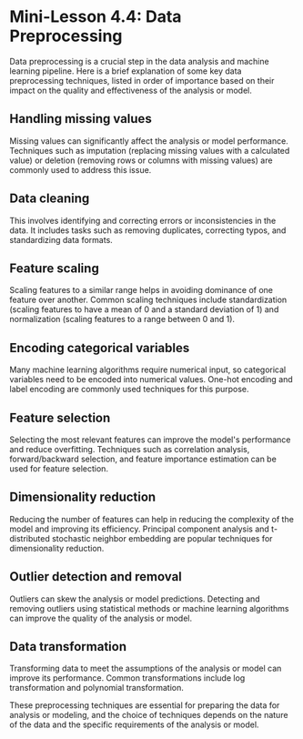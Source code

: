 # Mini-Lesson 4.4: Data Preprocessing

Data preprocessing is a crucial step in the data analysis and machine learning pipeline. Here is a brief explanation of some key data preprocessing techniques, listed in order of importance based on their impact on the quality and effectiveness of the analysis or model.

## Handling missing values
Missing values can significantly affect the analysis or model performance. Techniques such as imputation (replacing missing values with a calculated value) or deletion (removing rows or columns with missing values) are commonly used to address this issue.

## Data cleaning
This involves identifying and correcting errors or inconsistencies in the data. It includes tasks such as removing duplicates, correcting typos, and standardizing data formats.

## Feature scaling
Scaling features to a similar range helps in avoiding dominance of one feature over another. Common scaling techniques include standardization (scaling features to have a mean of 0 and a standard deviation of 1) and normalization (scaling features to a range between 0 and 1).

## Encoding categorical variables
Many machine learning algorithms require numerical input, so categorical variables need to be encoded into numerical values. One-hot encoding and label encoding are commonly used techniques for this purpose.

## Feature selection
Selecting the most relevant features can improve the model's performance and reduce overfitting. Techniques such as correlation analysis, forward/backward selection, and feature importance estimation can be used for feature selection.

## Dimensionality reduction
Reducing the number of features can help in reducing the complexity of the model and improving its efficiency. Principal component analysis and t-distributed stochastic neighbor embedding are popular techniques for dimensionality reduction.

## Outlier detection and removal
Outliers can skew the analysis or model predictions. Detecting and removing outliers using statistical methods or machine learning algorithms can improve the quality of the analysis or model.

## Data transformation
Transforming data to meet the assumptions of the analysis or model can improve its performance. Common transformations include log transformation and polynomial transformation.

These preprocessing techniques are essential for preparing the data for analysis or modeling, and the choice of techniques depends on the nature of the data and the specific requirements of the analysis or model.